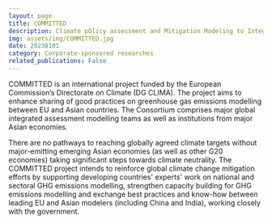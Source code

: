 ```yaml
---
layout: page
title: COMMITTED
description: Climate pOlicy assessment and Mitigation Modeling to Integrate national and global TransiTion pathways for Environmental-friendly Development
img: assets/img/COMMITTED.jpg
date: 20230101
category: Corporate-sponsored researches
related_publications: False
---
```

COMMITTED is an international project funded by the European Commission’s Directorate on Climate (DG CLIMA). The project aims to enhance sharing of good practices on greenhouse gas emissions modelling between EU and Asian countries. The Consortium comprises major global integrated assessment modelling teams as well as institutions from major Asian economies.

There are no pathways to reaching globally agreed climate targets without major-emitting emerging Asian economies (as well as other G20 economies) taking significant steps towards climate neutrality. The COMMITTED project intends to reinforce global climate change mitigation efforts by supporting developing countries' experts' work on national and sectoral GHG emissions modelling, strengthen capacity building for GHG emissions modelling and exchange best practices and know-how between leading EU and Asian modelers (including China and India), working closely with the government.
